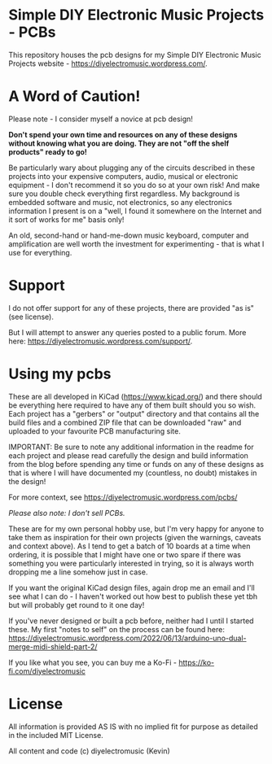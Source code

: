 # Simple DIY Electronic Music Projects - PCBs

This repository houses the pcb designs for my Simple DIY Electronic Music Projects website - https://diyelectromusic.wordpress.com/.

#  A Word of Caution!

Please note - I consider myself a novice at pcb design!

**Don't spend your own time and resources on any of these designs without knowing what you are doing.  They are not "off the shelf products" ready to go!**

Be particularly wary about plugging any of the circuits described in these projects into your expensive computers, audio, musical or electronic equipment - I don't recommend it so you do so at your own risk! And make sure you double check everything first regardless. My background is embedded software and music, not electronics, so any electronics information I present is on a "well, I found it somewhere on the Internet and it sort of works for me" basis only!

An old, second-hand or hand-me-down music keyboard, computer and amplification are well worth the investment for experimenting - that is what I use for everything.

# Support

I do not offer support for any of these projects, there are provided "as is" (see license).

But I will attempt to answer any queries posted to a public forum.  More here: https://diyelectromusic.wordpress.com/support/.

# Using my pcbs

These are all developed in KiCad (https://www.kicad.org/) and there should be everything here required to have any of them built should you so wish.  Each project has a "gerbers" or "output" directory and that contains all the build files and a combined ZIP file that can be downloaded "raw" and uploaded to your favourite PCB manufacturing site.

IMPORTANT: Be sure to note any additional information in the readme for each project and please read carefully the design and build information from the blog before spending any time or funds on any of these designs as that is where I will have documented my (countless, no doubt) mistakes in the design!

For more context, see https://diyelectromusic.wordpress.com/pcbs/

*Please also note: I don't sell PCBs.*

These are for my own personal hobby use, but I'm very happy for anyone to take them as inspiration for their own projects (given the warnings, caveats and context above).  As I tend to get a batch of 10 boards at a time when ordering, it is possible that I might have one or two spare if there was something you were particularly interested in trying, so it is always worth dropping me a line somehow just in case.

If you want the original KiCad design files, again drop me an email and I'll see what I can do - I haven't worked out how best to publish these yet tbh but will probably get round to it one day!

If you've never designed or built a pcb before, neither had I until I started these.  My first "notes to self" on the process can be found here: https://diyelectromusic.wordpress.com/2022/06/13/arduino-uno-dual-merge-midi-shield-part-2/

If you like what you see, you can buy me a Ko-Fi - https://ko-fi.com/diyelectromusic

# License

All information is provided AS IS with no implied fit for purpose as detailed in the included MIT License.

All content and code (c) diyelectromusic (Kevin)
